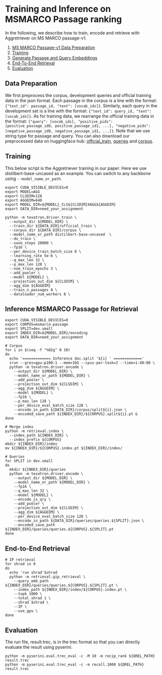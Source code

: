 # Training and Inference on MSMARCO Passage ranking
In the following, we describe how to train, encode and retrieve with Aggretriever on MS MARCO passage-v1.
1. [MS MARCO Passage-v1 Data Preparation](#msmarco_data_prep)
1. [Training](#training)
1. [Generate Passage and Query Embeddings](#generate_embeddings)
1. [End-To-End Retrieval](#retrieval)
1. [Evaluation](#evaluation)

## Data Preparation <a name="msmarco_data_prep"></a>
We first preprocess the corpus, development queries and official training data in the json format. Each passage in the corpus is a line with the format: `{"text_id": passage_id, "text": [vocab_ids]}`. Similarly, each query in the development set is a line with the format: `{"text_id": query_id, "text": [vocab_ids]}`. As for training data, we rearrange the official training data in the format: `{"query": [vocab_ids], "positive_pids": [positive_passage_id0, positive_passage_id1, ...], "negative_pids": [negative_passage_id0, negative_passage_id1, ...]}`. Note that we use string type for passage and query. You can also download our preprocessed data on huggingface hub: [official_train](https://huggingface.co/datasets/jacklin/msmarco_passage_ranking_corpus), [queries](https://huggingface.co/datasets/jacklin/msmarco_passage_ranking_queries) and [corpus](https://huggingface.co/datasets/jacklin/msmarco_passage_ranking_corpus).

## Training <a name="training"></a>
This below script is the Aggretriever training in our paper. Here we use distilbert-base-uncased as an example. You can switch to any backbone using `--model_name_or_path`.
```shell=bash
export CUDA_VISIBLE_DEVICES=0
export MODEL=AGG
export CLSDIM=128
export AGGDIM=640
export MODEL_DIR=${MODEL}_CLS${CLSDIM}XAGG${AGGDIM}
export DATA_DIR=need_your_assignment

python -m tevatron.driver.train \
  --output_dir ${MODEL_DIR} \
  --train_dir ${DATA_DIR}/official_train \
  --corpus_dir ${DATA_DIR}/corpus \
  --model_name_or_path distilbert-base-uncased  \
  --do_train \
  --save_steps 20000 \
  --fp16 \
  --per_device_train_batch_size 8 \
  --learning_rate 5e-6 \
  --q_max_len 32 \
  --p_max_len 128 \
  --num_train_epochs 3 \
  --add_pooler \
  --model ${MODEL} \
  --projection_out_dim ${CLSDIM} \
  --agg_dim ${AGGDIM}
  --train_n_passages 8 \
  --dataloader_num_workers 8 \
```

## Inference MSMARCO Passage for Retrieval <a name="generate_embeddings"></a>
```
export CUDA_VISIBLE_DEVICES=0
export CORPUS=msmarco-passage
export SPLIT=dev.small
export INDEX_DIR=${MODEL_DIR}/encoding
export DATA_DIR=need_your_assignment

# Corpus
for i in $(seq -f "%02g" 0 10)
do
  echo '============= Inference doc.split '${i} ' ============='
  srun --gres=gpu:p100:1 --mem=16G --cpus-per-task=2 --time=1:40:00 \
  python -m tevatron.driver.encode \
    --output_dir ${MODEL_DIR} \
    --model_name_or_path ${MODEL_DIR} \
    --add_pooler \
    --projection_out_dim ${CLSDIM} \
    --agg_dim ${AGGDIM} \
    --model ${MODEL} \
    --fp16 \
    --p_max_len 128 \
    --per_device_eval_batch_size 128 \
    --encode_in_path ${DATA_DIR}/corpus/split${i}.json \
    --encoded_save_path ${INDEX_DIR}/${CORPUS}.split${i}.pt &
done

# Merge index
python -m retrieval.index \
  --index_path ${INDEX_DIR} \
  --index_prefix ${CORPUS}
mkdir ${INDEX_DIR}/index
mv ${INDEX_DIR}/${CORPUS}.index.pt ${INDEX_DIR}/index/

# Queries
for SPLIT in dev.small
do
  mkdir ${INDEX_DIR}/queries
  python -m tevatron.driver.encode \
    --output_dir ${MODEL_DIR} \
    --model_name_or_path ${MODEL_DIR} \
    --fp16 \
    --q_max_len 32 \
    --model ${MODEL} \
    --encode_is_qry \
    --add_pooler \
    --projection_out_dim ${CLSDIM} \
    --agg_dim ${AGGDIM} \
    --per_device_eval_batch_size 128 \
    --encode_in_path ${DATA_DIR}/queries/queries.${SPLIT}.json \
    --encoded_save_path ${INDEX_DIR}/queries/queries.${CORPUS}.${SPLIT}.pt
done
```

## End-to-End Retrieval <a name="retrieval"></a>
```
# IP retrieval
for shrad in 0
do
  echo 'run shrad'$shrad
  python -m retrieval.gip_retrieval \
    --query_emb_path ${INDEX_DIR}/queries/queries.${CORPUS}.${SPLIT}.pt \
    --index_path ${INDEX_DIR}/index/${CORPUS}.index.pt \
    --topk 1000 \
    --total_shrad 1 \
    --shrad $shrad \
    --IP \
    --use_gpu \
done
```

## Evaluation <a name="evaluation"></a>
The run file, result.trec, is in the trec format so that you can directly evaluate the result using pyserini.
```
python -m pyserini.eval.trec_eval -c -M 10 -m recip_rank ${QREL_PATH} result.trec
python -m pyserini.eval.trec_eval -c -m recall.1000 ${QREL_PATH} result.trec
```


